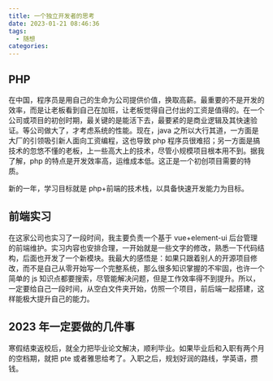 ```yaml
---
title: 一个独立开发者的思考
date: 2023-01-21 08:46:36
tags:
  - 随想
categories:
---
```


## PHP

在中国，程序员是用自己的生命为公司提供价值，换取高薪。最重要的不是开发的效率，而是让老板看到自己在加班，让老板觉得自己付出的工资是值得的。在一个公司或项目的初创时期，最关键的是能活下去，最要紧的是商业逻辑及其快速验证。等公司做大了，才考虑系统的性能。现在，java 之所以大行其道，一方面是大厂的引领吸引新人面向工资编程，这也导致 php 程序员很难招；另一方面是搞技术的忽悠不懂的老板，上一些高大上的技术，尽管小规模项目根本用不到。据我了解，php 的特点是开发效率高，运维成本低。这正是一个初创项目需要的特质。

新的一年，学习目标就是 php+前端的技术栈，以具备快速开发能力为目标。

## 前端实习

在这家公司也实习了一段时间，我主要负责一个基于 vue+element-ui 后台管理的前端维护。实习内容也安排合理，一开始就是一些文字的修改，熟悉一下代码结构，后面也开发了一个新模块。我最大的感悟是：如果只跟着别人的开源项目修改，而不是自己从零开始写一个完整系统，那么很多知识掌握的不牢固，也许一个简单的 js 知识点都要搜索，尽管能解决问题，但是工作效率得不到提升。所以，一定要给自己一段时间，从空白文件夹开始，仿照一个项目，前后端一起搭建，这样能极大提升自己的能力。

## 2023 年一定要做的几件事

寒假结束返校后，就全力把毕业论文解决，顺利毕业。如果毕业后和入职有两个月的空档期，就把 pte 或者雅思给考了。入职之后，规划好润的路线，学英语，攒钱。
